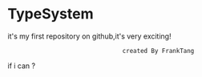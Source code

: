# TypeSystem
it's my first repository on github,it's very exciting!
				
									created By FrankTang
if i can ?
